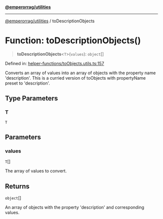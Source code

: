[**@emperorrag/utilities**](../README.md)

***

[@emperorrag/utilities](../globals.md) / toDescriptionObjects

# Function: toDescriptionObjects()

> **toDescriptionObjects**\<`T`\>(`values`): `object`[]

Defined in: [helper-functions/toObjects.utils.ts:157](https://github.com/EmperorRAG/my-projects-monorepo/blob/e2bd1d08dbedaf6b4d2837cf58e4e4885a5e09fe/libs/utilities/src/lib/helper-functions/toObjects.utils.ts#L157)

Converts an array of values into an array of objects with the property name 'description'.
This is a curried version of toObjects with propertyName preset to 'description'.

## Type Parameters

### T

`T`

## Parameters

### values

`T`[]

The array of values to convert.

## Returns

`object`[]

An array of objects with the property 'description' and corresponding values.
